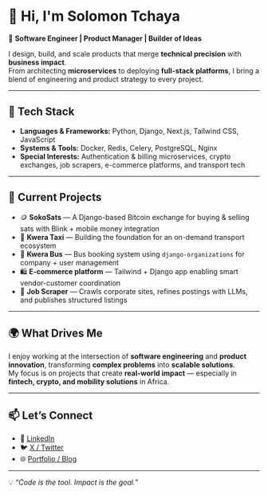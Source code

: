 # 👋 Hi, I'm Solomon Tchaya  

🚀 **Software Engineer | Product Manager | Builder of Ideas**  

I design, build, and scale products that merge **technical precision** with **business impact**.  
From architecting **microservices** to deploying **full-stack platforms**, I bring a blend of engineering and product strategy to every project.  

---

## 🔧 Tech Stack  
- **Languages & Frameworks:** Python, Django, Next.js, Tailwind CSS, JavaScript  
- **Systems & Tools:** Docker, Redis, Celery, PostgreSQL, Nginx  
- **Special Interests:** Authentication & billing microservices, crypto exchanges, job scrapers, e-commerce platforms, and transport tech  

---

## 🚀 Current Projects  
- 🪙 **SokoSats** — A Django-based Bitcoin exchange for buying & selling sats with Blink + mobile money integration  
- 🚕 **Kwera Taxi** — Building the foundation for an on-demand transport ecosystem  
- 🚌 **Kwera Bus** — Bus booking system using `django-organizations` for company + user management  
- 🛍️ **E-commerce platform** — Tailwind + Django app enabling smart vendor-customer coordination  
- 🤖 **Job Scraper** — Crawls corporate sites, refines postings with LLMs, and publishes structured listings  

---

## 🌍 What Drives Me  
I enjoy working at the intersection of **software engineering** and **product innovation**, transforming **complex problems** into **scalable solutions**.  
My focus is on projects that create **real-world impact** — especially in **fintech, crypto, and mobility solutions** in Africa.  

---

## 📫 Let’s Connect  
- 💼 [LinkedIn](#)  
- 🐦 [X / Twitter](#)  
- 🌐 [Portfolio / Blog](#)  

---

💡 *“Code is the tool. Impact is the goal.”*  
